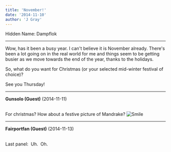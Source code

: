 ```yaml
---
title: 'November!'
date: '2014-11-10'
author: 'J Gray'
---
```


<p>Hidden Name: Dampflok</p><hr><p>Wow, has it been a busy year. I can't believe it is November already. There's been a lot going on in the real world for me and things seem to be getting busier as we move towards the end of the year, thanks to the holidays.</p><p>So, what do you want for Christmas (or your selected mid-winter festival of choice)?</p><p>See you Thursday!</p>

---
**Gunsolo (Guest)** (2014-11-11)

<br> For christmas? How about a festive picture of Mandrake? <img src="//smilies/smile.gif" alt="Smile" border="0"><br>

---
**Fairportfan (Guest)** (2014-11-13)

<br> Last panel: &nbsp;Uh. &nbsp;Oh.

